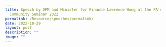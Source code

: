 ```yaml
---
title: Speech by DPM and Minister for Finance Lawrence Wong at the PA’s
  Community Seminar 2022
permalink: /Resource/speeches/permalink/
date: 2022-10-29
layout: post
description: ""
image: ""
---
```

